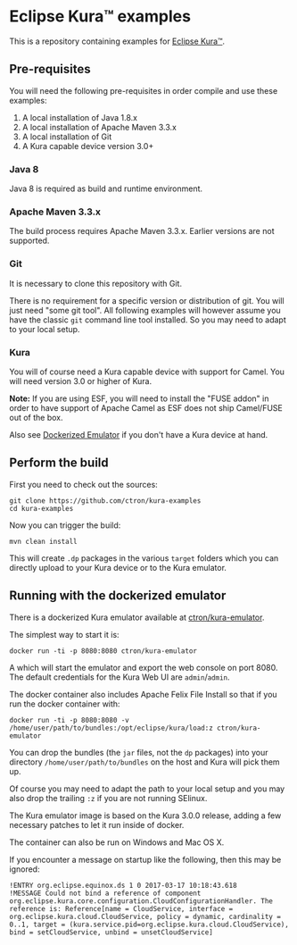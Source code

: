 # Eclipse Kura™ examples

This is a repository containing examples for [Eclipse Kura™](https://eclipse.org/kura "Eclipse Kura™").

## Pre-requisites

You will need the following pre-requisites in order compile and use these examples:

 1. A local installation of Java 1.8.x
 1. A local installation of Apache Maven 3.3.x
 1. A local installation of Git
 1. A Kura capable device version 3.0+

### Java 8

Java 8 is required as build and runtime environment. 

### Apache Maven 3.3.x

The build process requires Apache Maven 3.3.x. Earlier versions are not supported.

### Git

It is necessary to clone this repository with Git.

There is no requirement for a specific version or distribution of git. You will
just need "some git tool". All following examples will however assume you
have the classic `git` command line tool installed. So you may need to adapt
to your local setup.

### Kura

You will of course need a Kura capable device with support for Camel. You will need version
3.0 or higher of Kura.

**Note:** If you are using ESF, you will need to install the "FUSE addon" in order to have
support of Apache Camel as ESF does not ship Camel/FUSE out of the box.

Also see [Dockerized Emulator](#running-with-the-dockerized-emulator) if you don't have a Kura device at hand.

## Perform the build

First you need to check out the sources:

    git clone https://github.com/ctron/kura-examples
    cd kura-examples

Now you can trigger the build:

    mvn clean install

This will create `.dp` packages in the various `target` folders which you
can directly upload to your Kura device or to the Kura emulator.

## Running with the dockerized emulator

There is a dockerized Kura emulator available at
[ctron/kura-emulator](https://github.com/ctron/kura-emulator "Kura Emulator GitHub repository").

The simplest way to start it is:

    docker run -ti -p 8080:8080 ctron/kura-emulator

A which will start the emulator and export the web console on port 8080. The default
credentials for the Kura Web UI are `admin`/`admin`.

The docker container also includes Apache Felix File Install so
that if you run the docker container with:

    docker run -ti -p 8080:8080 -v /home/user/path/to/bundles:/opt/eclipse/kura/load:z ctron/kura-emulator

You can drop the bundles (the `jar` files, not the `dp` packages) into
your directory `/home/user/path/to/bundles` on the host and Kura will
pick them up.

Of course you may need to adapt the path to your local setup and you may
also drop the trailing `:z` if you are not running SElinux.

The Kura emulator image is based on the Kura 3.0.0 release, adding a few
necessary patches to let it run inside of docker.

The container can also be run on Windows and Mac OS X.

If you encounter a message on startup like the following, then this may be
ignored:


    !ENTRY org.eclipse.equinox.ds 1 0 2017-03-17 10:18:43.618
    !MESSAGE Could not bind a reference of component org.eclipse.kura.core.configuration.CloudConfigurationHandler. The reference is: Reference[name = CloudService, interface = org.eclipse.kura.cloud.CloudService, policy = dynamic, cardinality = 0..1, target = (kura.service.pid=org.eclipse.kura.cloud.CloudService), bind = setCloudService, unbind = unsetCloudService]

